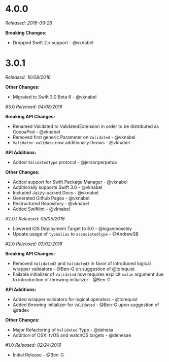 # 4.0.0
*Released: 2016-09-26*

**Breaking Changes:**

- Dropped Swift 2.x support - @vknabel

# 3.0.1
*Released: 16/08/2016*

**Other Changes:**

- Migrated to Swift 3.0 Beta 6 - @vknabel

#3.0
*Released: 04/08/2016*

**Breaking API Changes:**

- Renamed Validated to ValidatedExtension in order to be distributed as CocoaPod - @vknabel
- Removed first generic Parameter on `Validated` - @vknabel
- `Validator.validate` now additionally throws - @vknabel

**API Additions:**

- Added `ValidatedType` protocol - @jersonperpetua

**Other Changes:**

- Added support for Swift Package Manager - @vknabel
- Additionally supports Swift 3.0 - @vknabel
- Included Jazzy-parsed Docs - @vknabel
- Generated Github Pages - @vknabel
- Restructured Repository - @vknabel
- Added Swiftlint - @vknabel

#2.0.1
*Released: 05/05/2016*

- Lowered iOS Deployment Target to 8.0 - @loganmoseley
- Update usage of `typealias` to `associatedtype` - @AndrewSB

#2.0
*Released: 03/02/2016*

**Breaking API Changes:**

- Removed `Validated2` and `Validated3` in favor of introduced logical wrapper validators - @Ben-G on suggestion of @tomquist
- Failable initializer of `Validated` now requires explicit `value` argument due to introduction of throwing initializer - @Ben-G
  
**API Additions:**

- Added wrapper validators for logical operators - @tomquist
- Added throwing initializer for `Validated` - @Ben-G upon suggestion of @radex

**Other Changes:**

- Major Refactoring of `Validated` Type - @dehesa
- Addition of OSX, tvOS and watchOS targets - @dehesae

#1.0
*Released: 02/24/2016*

 - Initial Release - @Ben-G

